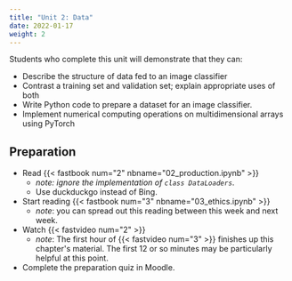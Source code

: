 ```yaml
---
title: "Unit 2: Data"
date: 2022-01-17
weight: 2
---
```


Students who complete this unit will demonstrate that they can:

- Describe the structure of data fed to an image classifier
- Contrast a training set and validation set; explain appropriate uses of both
- Write Python code to prepare a dataset for an image classifier.
- Implement numerical computing operations on multidimensional arrays using PyTorch

## Preparation

- Read {{< fastbook num="2" nbname="02_production.ipynb" >}}
    - *note: ignore the implementation of `class DataLoaders`*.
    - Use duckduckgo instead of Bing.
- Start reading {{< fastbook num="3" nbname="03_ethics.ipynb" >}}
    - *note*: you can spread out this reading between this week and next week.
- Watch {{< fastvideo num="2" >}}
    - *note*: The first hour of {{< fastvideo num="3" >}} finishes up this chapter's material. The first 12 or so minutes may be particularly helpful at this point.
- Complete the preparation quiz in Moodle.

<!-- 
Activities
- Lab 2: basic fast.ai classifier
    - maybe also: wrangling practice, tensor practice (some early Fundamentals)
    - Review working with files in Python
    - List comprehensions etc.

Discussion Forum:

- who has data on you? how much? what do you feel about that?

Midterm project milestone: summarize existing results, generate questions -->
